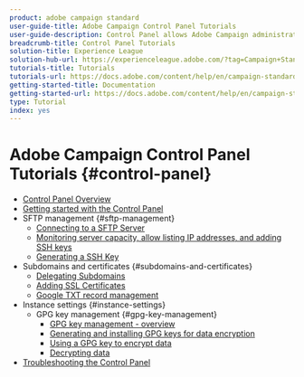 ```yaml
---
product: adobe campaign standard
user-guide-title: Adobe Campaign Control Panel Tutorials
user-guide-description: Control Panel allows Adobe Campaign administrators to monitor key assets and perform administrative tasks, such as managing the SFTP storage by instance or allow list IP addresses.
breadcrumb-title: Control Panel Tutorials
solution-title: Experience League
solution-hub-url: https://experienceleague.adobe.com/?tag=Campaign+Standard#recommended/solutions/campaign
tutorials-title: Tutorials
tutorials-url: https://docs.adobe.com/content/help/en/campaign-standard-learn/tutorials/overview.html
getting-started-title: Documentation
getting-started-url: https://docs.adobe.com/content/help/en/campaign-standard/using/campaign-standard-home.html
type: Tutorial
index: yes
---
```


# Adobe Campaign Control Panel Tutorials {#control-panel}

+ [Control Panel Overview](/help/control-panel-tutorials/control-panel-overview.md)
+ [Getting started with the Control Panel](/help/control-panel-tutorials/getting-started-with-the-control-panel.md)
+ SFTP management {#sftp-management}
    + [Connecting to a SFTP Server](/help/control-panel-tutorials/sftp-management/connect-to-sftp-server.md)
    + [Monitoring server capacity, allow listing IP addresses, and adding SSH keys](/help/control-panel-tutorials/sftp-management/monitoring-server-capacity-allow-listing-adding-ssh-key.md)
    + [Generating a SSH Key](/help/control-panel-tutorials/sftp-management/generate-ssh-key.md)  
+ Subdomains and certificates {#subdomains-and-certificates}
    + [Delegating Subdomains](/help/control-panel-tutorials/subdomains-and-certificates/subdomain-delegation.md)
    + [Adding SSL Certificates](/help/control-panel-tutorials/subdomains-and-certificates/adding-ssl-certificates.md)
    + [Google TXT record management](/help/control-panel-tutorials/subdomains-and-certificates/google-txt-record-management.md)
+ Instance settings {#instance-settings}
    + GPG key management {#gpg-key-management}
      + [GPG key management - overview](/help/control-panel-tutorials/instance-settings/gpg-key-management/gpg-key-management-overview.md)
      + [Generating and installing GPG keys for data encryption](/help/control-panel-tutorials/instance-settings/gpg-key-management/generating-and-installing-gpg-keys-for-data-encryption.md)
      + [Using a GPG key to encrypt data](/help/control-panel-tutorials/instance-settings/gpg-key-management/using-a-gpg-key-to-encrypt-data.md)
      + [Decrypting data](/help/control-panel-tutorials/instance-settings/gpg-key-management/decrypting-data.md)
+ [Troubleshooting the Control Panel](/help/control-panel-tutorials/trouble-shooting.md)